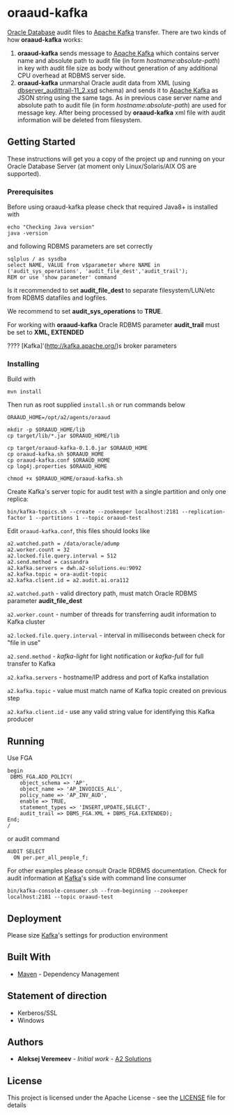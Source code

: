 # oraaud-kafka

[Oracle Database](https://www.oracle.com/database/index.html) audit files to [Apache Kafka](http://kafka.apache.org/) transfer. 
There are two kinds of how **oraaud-kafka** works:
1. **oraaud-kafka** sends message to [Apache Kafka](http://kafka.apache.org/) which contains server name and absolute path to audit file (in form _hostname_:_absolute-path_) in key with audit file size as body without generation of any additional CPU overhead at RDBMS server side.
2. **oraaud-kafka** unmarshal Oracle audit data from XML (using [dbserver_audittrail-11_2.xsd](http://www.oracle.com/webfolder/technetwork/oracleas/schema/dbserver_audittrail-11_2.xsd) schema) and sends it to [Apache Kafka](http://kafka.apache.org/) as JSON string using the same tags. As in previous case server name and absolute path to audit file (in form _hostname_:_absolute-path_) are used for message key. After being processed by **oraaud-kafka** xml file with audit information will be deleted from filesystem.

## Getting Started

These instructions will get you a copy of the project up and running on your Oracle Database Server (at moment only Linux/Solaris/AIX OS are supported).

### Prerequisites

Before using oraaud-kafka please check that required Java8+ is installed with

```
echo "Checking Java version"
java -version
```
and following RDBMS parameters are set correctly

```
sqlplus / as sysdba
select NAME, VALUE from v$parameter where NAME in ('audit_sys_operations', 'audit_file_dest','audit_trail');
REM or use 'show parameter' command
```
Is it recommended to set **audit_file_dest** to separate filesystem/LUN/etc from RDBMS datafiles and logfiles.

We recommend to set **audit_sys_operations** to  **TRUE**.

For working with **oraaud-kafka** Oracle RDBMS parameter **audit_trail** must be set to **XML, EXTENDED**


???? [Kafka]'(http://kafka.apache.org/)s broker parameters


### Installing

Build with

```
mvn install
```
Then run as root supplied `install.sh` or run commands below

```
ORAAUD_HOME=/opt/a2/agents/oraaud

mkdir -p $ORAAUD_HOME/lib
cp target/lib/*.jar $ORAAUD_HOME/lib

cp target/oraaud-kafka-0.1.0.jar $ORAAUD_HOME
cp oraaud-kafka.sh $ORAAUD_HOME
cp oraaud-kafka.conf $ORAAUD_HOME
cp log4j.properties $ORAAUD_HOME

chmod +x $ORAAUD_HOME/oraaud-kafka.sh
```



Create Kafka's server topic for audit test with a single partition and only one replica: 

```
bin/kafka-topics.sh --create --zookeeper localhost:2181 --replication-factor 1 --partitions 1 --topic oraaud-test
```

Edit `oraaud-kafka.conf`, this files should looks like

```
a2.watched.path = /data/oracle/adump
a2.worker.count = 32
a2.locked.file.query.interval = 512
a2.send.method = cassandra
a2.kafka.servers = dwh.a2-solutions.eu:9092
a2.kafka.topic = ora-audit-topic
a2.kafka.client.id = a2.audit.ai.ora112

```
`a2.watched.path` - valid directory path, must match Oracle RDBMS parameter **audit_file_dest**

`a2.worker.count` - number of threads for transferring audit information to Kafka cluster

`a2.locked.file.query.interval` - interval in milliseconds between check for "file in use"

`a2.send.method` - *kafka-light* for light notification or *kafka-full* for full transfer to Kafka
 
`a2.kafka.servers` - hostname/IP address and port of Kafka installation

`a2.kafka.topic` - value must match name of Kafka topic created on previous step

`a2.kafka.client.id` - use any valid string value for identifying this Kafka producer


## Running 

Use FGA


```
begin
 DBMS_FGA.ADD_POLICY(
	object_schema => 'AP',
	object_name => 'AP_INVOICES_ALL',
	policy_name => 'AP_INV_AUD',
    enable => TRUE,
	statement_types => 'INSERT,UPDATE,SELECT',
	audit_trail => DBMS_FGA.XML + DBMS_FGA.EXTENDED);
End;
/
```
or audit command 

```
AUDIT SELECT
  ON per.per_all_people_f;
```
For other examples please consult Oracle RDBMS documentation. Check for audit information at [Kafka](http://kafka.apache.org/)'s side with command line consumer

```
bin/kafka-console-consumer.sh --from-beginning --zookeeper localhost:2181 --topic oraaud-test
```

## Deployment

Please size [Kafka](http://kafka.apache.org/)'s settings for production environment

## Built With

* [Maven](https://maven.apache.org/) - Dependency Management

## Statement of direction
* Kerberos/SSL
* Windows

## Authors

* **Aleksej Veremeev** - *Initial work* - [A2 Solutions](http://a2-solutions.eu/)

## License

This project is licensed under the Apache License - see the [LICENSE](LICENSE) file for details

